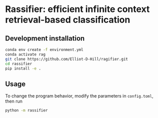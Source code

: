 # Rassifier: efficient infinite context retrieval-based classification

## Development installation

```bash
conda env create -f environment.yml
conda activate rag
git clone https://github.com/Elliot-D-Hill/ragifier.git
cd rassifier
pip install -e .
```

## Usage

To change the program behavior, modify the parameters in `config.toml`, then run

```bash
python -m rassifier
```

